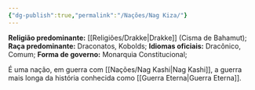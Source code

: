 ```yaml
---
{"dg-publish":true,"permalink":"/Nações/Nag Kiza/"}
---
```


 __Religião predominante:__ [[Religiões/Drakke\|Drakke]] (Cisma de Bahamut);
 __Raça predominante:__ Draconatos, Kobolds;
 __Idiomas oficiais:__ Dracônico, Comum;
 __Forma de governo:__ Monarquia Constitucional;

É uma nação, em guerra com [[Nações/Nag Kashi\|Nag Kashi]], a guerra mais longa da história conhecida como [[Guerra Eterna\|Guerra Eterna]]. 
